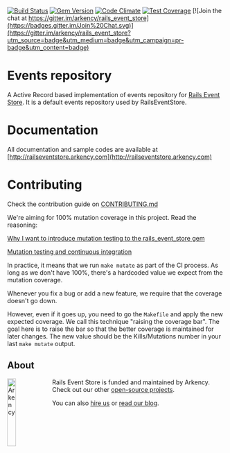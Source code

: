 [![Build Status](https://travis-ci.org/arkency/rails_event_store_active_record.svg?branch=master)](https://travis-ci.org/arkency/rails_event_store_active_record)
[![Gem Version](https://badge.fury.io/rb/rails_event_store_active_record.svg)](http://badge.fury.io/rb/rails_event_store_active_record)
[![Code Climate](https://codeclimate.com/github/arkency/rails_event_store_active_record/badges/gpa.svg)](https://codeclimate.com/github/arkency/rails_event_store_active_record)
[![Test Coverage](https://codeclimate.com/github/arkency/rails_event_store_active_record/badges/coverage.svg)](https://codeclimate.com/github/arkency/rails_event_store_active_record)
[![Join the chat at https://gitter.im/arkency/rails_event_store](https://badges.gitter.im/Join%20Chat.svg)](https://gitter.im/arkency/rails_event_store?utm_source=badge&utm_medium=badge&utm_campaign=pr-badge&utm_content=badge)

# Events repository

A Active Record based implementation of events repository for [Rails Event Store](http://github.com/arkency/rails_event_store).
It is a default events repository used by RailsEventStore.

# Documentation

All documentation and sample codes are available at [http://railseventstore.arkency.com](http://railseventstore.arkency.com)

# Contributing

Check the contribution guide on [CONTRIBUTING.md](https://github.com/arkency/rails_event_store_active_record/blob/master/CONTRIBUTING.md)

We're aiming for 100% mutation coverage in this project.
Read the reasoning:

[Why I want to introduce mutation testing to the rails_event_store gem](http://blog.arkency.com/2015/04/why-i-want-to-introduce-mutation-testing-to-the-rails-event-store-gem/)

[Mutation testing and continuous integration](http://blog.arkency.com/2015/05/mutation-testing-and-continuous-integration/)

In practice, it means that we run `make mutate` as part of the CI process. As long as we don't have 100%, there's a hardcoded value we expect from the mutation coverage.

Whenever you fix a bug or add a new feature, we require that the coverage doesn't go down.

However, even if it goes up, you need to go the `Makefile` and apply the new expected coverage. We call this technique "raising the coverage bar". The goal here is to raise the bar so that the better coverage is maintained for later changes. The new value should be the Kills/Mutations number in your last `make mutate` output.

## About

<img src="http://arkency.com/images/arkency.png" alt="Arkency" width="20%" align="left" />

Rails Event Store is funded and maintained by Arkency. Check out our other [open-source projects](https://github.com/arkency).

You can also [hire us](http://arkency.com) or [read our blog](http://blog.arkency.com).
